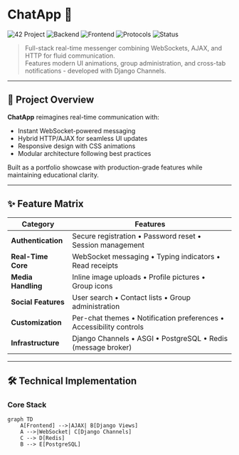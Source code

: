 # ChatApp 🚀

![42 Project](https://img.shields.io/badge/42%20School-Project-blue) 
![Backend](https://img.shields.io/badge/backend-Django-informational)
![Frontend](https://img.shields.io/badge/frontend-HTML%2FCSS%2FJS-important)
![Protocols](https://img.shields.io/badge/protocols-WebSocket%2FHTTP-success)
![Status](https://img.shields.io/badge/status-Active_Development-orange)

> Full-stack real-time messenger combining WebSockets, AJAX, and HTTP for fluid communication.  
> Features modern UI animations, group administration, and cross-tab notifications - developed with Django Channels.

---

## 🌌 Project Overview

**ChatApp** reimagines real-time communication with:
- Instant WebSocket-powered messaging
- Hybrid HTTP/AJAX for seamless UI updates
- Responsive design with CSS animations
- Modular architecture following best practices

Built as a portfolio showcase with production-grade features while maintaining educational clarity.

---

## ✨ Feature Matrix

| Category              | Features                                                                 |
|-----------------------|--------------------------------------------------------------------------|
| **Authentication**    | Secure registration • Password reset • Session management                |
| **Real-Time Core**    | WebSocket messaging • Typing indicators • Read receipts                  |
| **Media Handling**    | Inline image uploads • Profile pictures • Group icons                   |
| **Social Features**   | User search • Contact lists • Group administration                      |
| **Customization**     | Per-chat themes • Notification preferences • Accessibility controls     |
| **Infrastructure**    | Django Channels • ASGI • PostgreSQL • Redis (message broker)            |

---

## 🛠️ Technical Implementation

### Core Stack
```mermaid
graph TD
    A[Frontend] -->|AJAX| B[Django Views]
    A -->|WebSocket| C[Django Channels]
    C --> D[Redis]
    B --> E[PostgreSQL]
